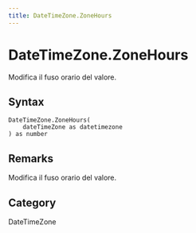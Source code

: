 ```yaml
---
title: DateTimeZone.ZoneHours
---
```


# DateTimeZone.ZoneHours


Modifica il fuso orario del valore.


## Syntax

```powerquery
DateTimeZone.ZoneHours(
    dateTimeZone as datetimezone
) as number
```


## Remarks

Modifica il fuso orario del valore.



## Category
DateTimeZone
